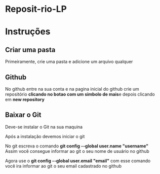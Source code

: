 # Reposit-rio-LP
<h1>Instruções</h1>
<h2>Criar uma pasta</h2>
<p>Primeiramente, crie uma pasta e adicione um arquivo qualquer</p>

<h2>Github</h2>
<p>No github entre na sua conta e na pagina inicial do github crie um repositório <strong>clicando no botao com um simbolo de mais</strong>e depois clicando em <strong>new repository</strong></p>

<h2>Baixar o Git</h2>
<p>Deve-se instalar o Git na sua maquina</p>
<p>Após a instalação devemos iniciar o git</p>
<p>No git escreva o comando <strong>git config --global user.name "username"</strong> <br> Assim você consegue informar ao git o seu nome de usuário no github</p>
<p>Agora use o <strong>git config --global user.email "email"</strong> com esse comando você ira informar ao git o seu email cadastrado no github</p>
